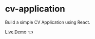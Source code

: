 # cv-application

Build a simple CV Application using React.

[Live Demo](http://dcksn-c.github.io/cv-application) :point_left: